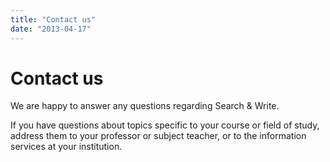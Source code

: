 ```yaml
---
title: "Contact us"
date: "2013-04-17"
---
```


# Contact us

We are happy to answer any questions regarding Search & Write.

If you have questions about topics specific to your course or field of study, address them to your professor or subject teacher, or to the information services at your institution.
